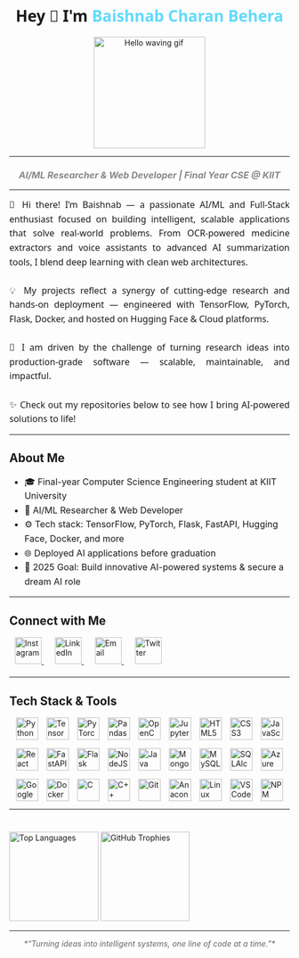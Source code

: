 <h1 align="center" style="font-weight: 800; font-family: 'Segoe UI', Tahoma, Geneva, Verdana, sans-serif;">
  Hey 👋 I'm <span style="color:#61dafb;">Baishnab Charan Behera</span>
</h1>

<div align="center">
  <img height="200" src="https://media.giphy.com/media/v1.Y2lkPTc5MGI3NjExeTByZXgxaTBybTJtNDFhaGF6MTBjeXVqZGozN3pqNXVmZmhhdmtzeiZlcD12MV9naWZzX3NlYXJjaCZjdD1n/93UOscPyDH8cdRfSaT/giphy.gif" alt="Hello waving gif" />
</div>

---

<h3 align="center" style="font-style: italic; color: #888;">AI/ML Researcher & Web Developer | Final Year CSE @ KIIT</h3>

---

<p align="justify" style="font-size: 16px; max-width: 720px; margin: auto; line-height: 1.6; font-family: 'Segoe UI', Tahoma, Geneva, Verdana, sans-serif;">
👋 Hi there! I’m Baishnab — a passionate AI/ML and Full-Stack enthusiast focused on building intelligent, scalable applications that solve real-world problems. From OCR-powered medicine extractors and voice assistants to advanced AI summarization tools, I blend deep learning with clean web architectures.<br><br>
💡 My projects reflect a synergy of cutting-edge research and hands-on deployment — engineered with TensorFlow, PyTorch, Flask, Docker, and hosted on Hugging Face & Cloud platforms.<br><br>
🚀 I am driven by the challenge of turning research ideas into production-grade software — scalable, maintainable, and impactful.<br><br>
✨ Check out my repositories below to see how I bring AI-powered solutions to life!
</p>

---

<h2>About Me</h2>

<ul style="max-width: 720px; margin: auto; font-size: 16px; line-height: 1.6;">
  <li>🎓 Final-year Computer Science Engineering student at KIIT University</li>
  <li>🧠 AI/ML Researcher & Web Developer</li>
  <li>⚙️ Tech stack: TensorFlow, PyTorch, Flask, FastAPI, Hugging Face, Docker, and more</li>
  <li>🌐 Deployed AI applications before graduation</li>
  <li>🎯 2025 Goal: Build innovative AI-powered systems & secure a dream AI role</li>
</ul>

---

<h2>Connect with Me</h2>

<div align="left" style="margin-bottom: 20px;">
  <a href="https://www.instagram.com/baishnab_charan_behera/" target="_blank" title="Instagram" style="margin: 0 10px;">
    <img src="https://raw.githubusercontent.com/maurodesouza/profile-readme-generator/master/src/assets/icons/social/instagram/default.svg" width="48" alt="Instagram" />
  </a>
  <a href="https://www.linkedin.com/in/baishnab-behera-27b81a309/" target="_blank" title="LinkedIn" style="margin: 0 10px;">
    <img src="https://raw.githubusercontent.com/maurodesouza/profile-readme-generator/master/src/assets/icons/social/linkedin/default.svg" width="48" alt="LinkedIn" />
  </a>
  <a href="mailto:baishnab1708@gmail.com" title="Email me" style="margin: 0 10px;">
    <img src="https://raw.githubusercontent.com/maurodesouza/profile-readme-generator/master/src/assets/icons/social/gmail/default.svg" width="48" alt="Email" />
  </a>
  <a href="https://x.com/Baishnab1708?t=Ltm29yVem76aWvpBjnSf4w&s=09" target="_blank" title="X / Twitter" style="margin: 0 10px;">
    <img src="https://raw.githubusercontent.com/maurodesouza/profile-readme-generator/master/src/assets/icons/social/twitter/default.svg" width="48" alt="Twitter" />
  </a>
</div>

---

<h2>Tech Stack & Tools</h2>

<div align="left" style="display: flex; flex-wrap: wrap; justify-content: center; gap: 15px; max-width: 900px; margin: auto;">
  <img src="https://cdn.jsdelivr.net/gh/devicons/devicon/icons/python/python-original.svg" height="40" alt="Python" />
  <img src="https://cdn.jsdelivr.net/gh/devicons/devicon/icons/tensorflow/tensorflow-original.svg" height="40" alt="TensorFlow" />
  <img src="https://cdn.jsdelivr.net/gh/devicons/devicon/icons/pytorch/pytorch-original.svg" height="40" alt="PyTorch" />
  <img src="https://cdn.jsdelivr.net/gh/devicons/devicon/icons/pandas/pandas-original.svg" height="40" alt="Pandas" />
  <img src="https://cdn.jsdelivr.net/gh/devicons/devicon/icons/opencv/opencv-original.svg" height="40" alt="OpenCV" />
  <img src="https://cdn.jsdelivr.net/gh/devicons/devicon/icons/jupyter/jupyter-original.svg" height="40" alt="Jupyter" />
  <img src="https://cdn.jsdelivr.net/gh/devicons/devicon/icons/html5/html5-original.svg" height="40" alt="HTML5" />
  <img src="https://cdn.jsdelivr.net/gh/devicons/devicon/icons/css3/css3-original.svg" height="40" alt="CSS3" />
  <img src="https://cdn.jsdelivr.net/gh/devicons/devicon/icons/javascript/javascript-original.svg" height="40" alt="JavaScript" />
  <img src="https://cdn.jsdelivr.net/gh/devicons/devicon/icons/react/react-original.svg" height="40" alt="React" />
  <img src="https://cdn.jsdelivr.net/gh/devicons/devicon/icons/fastapi/fastapi-original.svg" height="40" alt="FastAPI" />
  <img src="https://cdn.jsdelivr.net/gh/devicons/devicon/icons/flask/flask-original.svg" height="40" alt="Flask" />
  <img src="https://cdn.jsdelivr.net/gh/devicons/devicon/icons/nodejs/nodejs-original.svg" height="40" alt="NodeJS" />
  <img src="https://cdn.jsdelivr.net/gh/devicons/devicon/icons/java/java-original.svg" height="40" alt="Java" />
  <img src="https://cdn.jsdelivr.net/gh/devicons/devicon/icons/mongodb/mongodb-original.svg" height="40" alt="MongoDB" />
  <img src="https://cdn.jsdelivr.net/gh/devicons/devicon/icons/mysql/mysql-original.svg" height="40" alt="MySQL" />
  <img src="https://cdn.jsdelivr.net/gh/devicons/devicon/icons/sqlalchemy/sqlalchemy-original.svg" height="40" alt="SQLAlchemy" />
  <img src="https://cdn.jsdelivr.net/gh/devicons/devicon/icons/azure/azure-original.svg" height="40" alt="Azure" />
  <img src="https://cdn.jsdelivr.net/gh/devicons/devicon/icons/googlecloud/googlecloud-original.svg" height="40" alt="Google Cloud" />
  <img src="https://cdn.jsdelivr.net/gh/devicons/devicon/icons/docker/docker-original.svg" height="40" alt="Docker" />
  <img src="https://cdn.jsdelivr.net/gh/devicons/devicon/icons/c/c-original.svg" height="40" alt="C" />
  <img src="https://cdn.jsdelivr.net/gh/devicons/devicon/icons/cplusplus/cplusplus-original.svg" height="40" alt="C++" />
  <img src="https://cdn.jsdelivr.net/gh/devicons/devicon/icons/git/git-original.svg" height="40" alt="Git" />
  <img src="https://cdn.jsdelivr.net/gh/devicons/devicon/icons/anaconda/anaconda-original.svg" height="40" alt="Anaconda" />
  <img src="https://cdn.jsdelivr.net/gh/devicons/devicon/icons/linux/linux-original.svg" height="40" alt="Linux" />
  <img src="https://cdn.jsdelivr.net/gh/devicons/devicon/icons/vscode/vscode-original.svg" height="40" alt="VSCode" />
  <img src="https://cdn.jsdelivr.net/gh/devicons/devicon/icons/npm/npm-original-wordmark.svg" height="40" alt="NPM" />
</div>

---

<div align="left" style="margin-top: 40px;">
  <img src="https://github-readme-stats.vercel.app/api/top-langs?username=Baishnab1708&locale=en&layout=compact&card_width=320&langs_count=5&theme=dracula" height="160" alt="Top Languages" />
  <img src="https://github-profile-trophy.vercel.app?username=Baishnab1708&theme=dracula&column=-1&row=1&margin-w=8&margin-h=8" height="160" alt="GitHub Trophies" />
</div>

---

<p align="center" style="font-style: italic; color: #666;">
  *“Turning ideas into intelligent systems, one line of code at a time.”*
</p>
